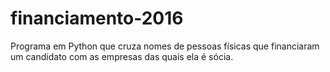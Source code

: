 # financiamento-2016
Programa em Python que cruza nomes de pessoas físicas que financiaram um candidato com as empresas das quais ela é sócia.
